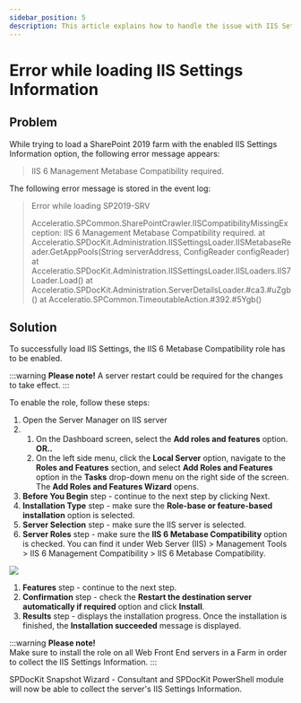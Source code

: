 ```yaml
---
sidebar_position: 5
description: This article explains how to handle the issue with IIS Settings load on SharePoint 2019.
---
```


# Error while loading IIS Settings Information

## Problem

While trying to load a SharePoint 2019 farm with the enabled IIS Settings Information option, the following error message appears:

> IIS 6 Management Metabase Compatibility required.

The following error message is stored in the event log:

> Error while loading SP2019-SRV
>
> Acceleratio.SPCommon.SharePointCrawler.IISCompatibilityMissingException: IIS 6 Management Metabase Compatibility required. at Acceleratio.SPDocKit.Administration.IISSettingsLoader.IISMetabaseReader.GetAppPools\(String serverAddress, ConfigReader configReader\) at Acceleratio.SPDocKit.Administration.IISSettingsLoader.IISLoaders.IIS7Loader.Load\(\) at Acceleratio.SPDocKit.Administration.ServerDetailsLoader.\#ca3.\#uZgb\(\) at Acceleratio.SPCommon.TimeoutableAction.\#392.\#5Ygb\(\)

## Solution

To successfully load IIS Settings, the IIS 6 Metabase Compatibility role has to be enabled.

:::warning
**Please note!** A server restart could be required for the changes to take effect.
:::

To enable the role, follow these steps:

1. Open the Server Manager on IIS server  
2. 1. On the Dashboard screen, select the **Add roles and features** option. **OR..**
   2. On the left side menu, click the **Local Server** option, navigate to the **Roles and Features** section, and select **Add Roles and Features** option in the **Tasks** drop-down menu on the right side of the screen. The **Add Roles and Features Wizard** opens.  
3. **Before You Begin** step - continue to the next step by clicking Next.  
4. **Installation Type** step - make sure the **Role-base or feature-based installation** option is selected.  
5. **Server Selection** step - make sure the IIS server is selected.  
6. **Server Roles** step - make sure the **IIS 6 Metabase Compatibility** option is checked. You can find it under     Web Server \(IIS\) &gt; Management Tools &gt; IIS 6 Management Compatibility &gt; IIS 6 Metabase Compatibility.

![](/img/add-roles-and-features-wizard.png)

1. **Features** step - continue to the next step.    
2. **Confirmation** step - check the **Restart the destination server automatically if required** option and click **Install**.    
3. **Results** step - displays the installation progress. Once the installation is finished, the **Installation succeeded** message is displayed. 

:::warning
**Please note!**  
Make sure to install the role on all Web Front End servers in a Farm in order to collect the IIS Settings Information.
:::

SPDocKit Snapshot Wizard - Consultant and SPDocKit PowerShell module will now be able to collect the server's IIS Settings Information.


